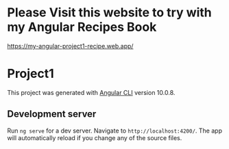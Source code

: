 # Please Visit this website to try with my Angular Recipes Book

https://my-angular-project1-recipe.web.app/





# Project1

This project was generated with [Angular CLI](https://github.com/angular/angular-cli) version 10.0.8.

## Development server

Run `ng serve` for a dev server. Navigate to `http://localhost:4200/`. The app will automatically reload if you change any of the source files.
